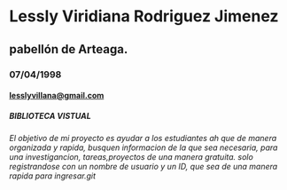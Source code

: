 # Lessly Viridiana Rodriguez Jimenez
## pabellón  de Arteaga.
### 07/04/1998
#### lesslyvillana@gmail.com
##### BIBLIOTECA VISTUAL
###### El objetivo de mi proyecto es ayudar a los estudiantes ah que de manera  organizada y rapida, busquen informacion de la que sea necesaria, para una investigancion, tareas,proyectos de una manera gratuita. solo registrandose con un nombre de usuario y un ID, que sea de una manera rapida para ingresar.git 


